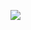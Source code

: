 ![](https://www.nta.go.jp/tmp/0ddac205-b402-4202-adbf-5eb78f6ff6b1/images/80ee8515b31f52006d74b9021d6f35dc935f14e70867ca70d64e27c9f1534da4.jpg)